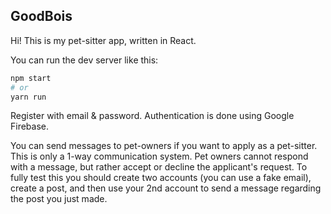 ## GoodBois

Hi! This is my pet-sitter app, written in React.

You can run the dev server like this:

```bash
npm start
# or
yarn run
```

Register with email & password. Authentication is done using Google Firebase.

You can send messages to pet-owners if you want to apply as a pet-sitter. This is only a 1-way communication system. Pet owners cannot respond with a message, but rather accept or decline the applicant's request. To fully test this you should create two accounts (you can use a fake email), create a post, and then use your 2nd account to send a message regarding the post you just made.
